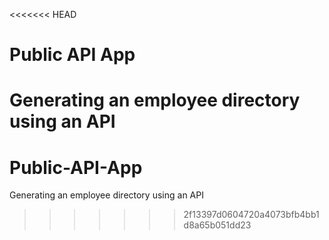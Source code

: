 <<<<<<< HEAD
# Public API App
 Generating an employee directory using an API
=======
# Public-API-App
Generating an employee directory using an API
>>>>>>> 2f13397d0604720a4073bfb4bb1d8a65b051dd23
